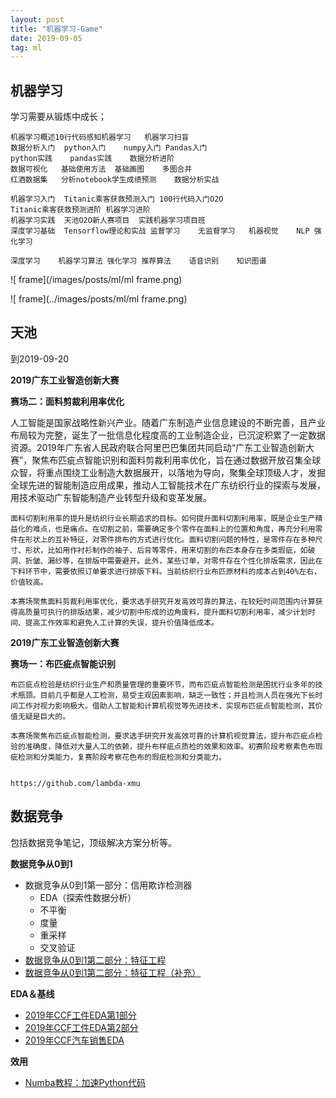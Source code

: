 ```yaml
---
layout: post
title: "机器学习-Game"
date: 2019-09-05
tag: ml
---
```












## 机器学习

学习需要从锻炼中成长；

```
机器学习概述10行代码感知机器学习	机器学习扫盲	
数据分析入门	python入门	numpy入门	Pandas入门	
python实践	pandas实践	数据分析进阶	
数据可视化	基础使用方法	基础画图	多图合并	
红酒数据集	分析notebook学生成绩预测	数据分析实战

机器学习入门	Titanic乘客获救预测入门	100行代码入门O2O
Titanic乘客获救预测进阶	机器学习进阶
机器学习实践	天池O2O新人赛项目	实践机器学习项目班
深度学习基础	Tensorflow理论和实战	监督学习	无监督学习	机器视觉	NLP	强化学习

深度学习	机器学习算法 强化学习	推荐算法 	语音识别	知识图谱

```

![ frame](/images/posts/ml/ml frame.png)

![ frame](../images/posts/ml/ml frame.png)





## 天池

到2019-09-20

**2019广东工业智造创新大赛**

**赛场二：面料剪裁利用率优化**

人工智能是国家战略性新兴产业。随着广东制造产业信息建设的不断完善，且产业布局较为完整，诞生了一批信息化程度高的工业制造企业，已沉淀积累了一定数据资源。2019年广东省人民政府联合阿里巴巴集团共同启动“广东工业智造创新大赛”，聚焦布匹疵点智能识别和面料剪裁利用率优化，旨在通过数据开放召集全球众智，将重点围绕工业制造大数据展开，以落地为导向，聚集全球顶级人才，发掘全球先进的智能制造应用成果，推动人工智能技术在广东纺织行业的探索与发展，用技术驱动广东智能制造产业转型升级和变革发展。

```
面料切割利用率的提升是纺织行业长期追求的目标。如何提升面料切割利用率，既是企业生产精益化的难点，也是痛点。在切割之前，需要确定多个零件在面料上的位置和角度，再充分利用零件在形状上的互补特征，对零件排布的方式进行优化。面料切割问题的特性，是零件存在多种尺寸、形状，比如用作衬衫制作的袖子、后背等零件，用来切割的布匹本身存在多类瑕疵，如破洞、折皱、漏纱等，在排版中需要避开。此外，某些订单，对零件存在个性化排版需求，因此在下料环节中，需要依照订单要求进行排版下料。当前纺织行业布匹原材料的成本占到40%左右，价值较高。

本赛场聚焦面料剪裁利用率优化，要求选手研究开发高效可靠的算法，在较短时间范围内计算获得高质量可执行的排版结果，减少切割中形成的边角废料，提升面料切割利用率，减少计划时间、提高工作效率和避免人工计算的失误，提升价值降低成本。
```







**2019广东工业智造创新大赛**

**赛场一：布匹疵点智能识别**

```
布匹疵点检验是纺织行业生产和质量管理的重要环节，而布匹疵点智能检测是困扰行业多年的技术瓶颈。目前几乎都是人工检测，易受主观因素影响，缺乏一致性；并且检测人员在强光下长时间工作对视力影响极大。借助人工智能和计算机视觉等先进技术，实现布匹疵点智能检测，其价值无疑是巨大的。

本赛场聚焦布匹疵点智能检测，要求选手研究开发高效可靠的计算机视觉算法，提升布匹疵点检验的准确度，降低对大量人工的依赖，提升布样疵点质检的效果和效率。初赛阶段考察素色布瑕疵检测和分类能力，复赛阶段考察花色布的瑕疵检测和分类能力。


```



```
https://github.com/lambda-xmu

```

## 数据竞争

包括数据竞争笔记，顶级解决方案分析等。

**数据竞争从0到1**

- 数据竞争从0到1第一部分：信用欺诈检测器
  - EDA（探索性数据分析）
  - 不平衡
  - 度量
  - 重采样
  - 交叉验证
- [数据竞争从0到1第二部分：特征工程](https://lambda-xmu.club/2018/08/22/Data-competition-From-0-to-1-Part-II/)
- [数据竞争从0到1第二部分：特征工程（补充）](http://lambda-xmu.club/2018/08/31/Data-competition-From-0-to-1-Part-II(补充)/)

**EDA＆基线**

- [2019年CCF工件EDA第1部分](http://lambda-xmu.club/2018/08/25/2019CCF-Work-Piece-EDA/)
- [2019年CCF工件EDA第2部分](http://lambda-xmu.club/2018/09/04/2019CCF-Work-Piece-EDA-Part2/)
- [2019年CCF汽车销售EDA](http://lambda-xmu.club/2018/08/27/2019CCF-Car-Sales-EDA/)

**效用**

- [Numba教程：加速Python代码](http://lambda-xmu.club/2018/08/20/Speed-Up-Python-Code/)







